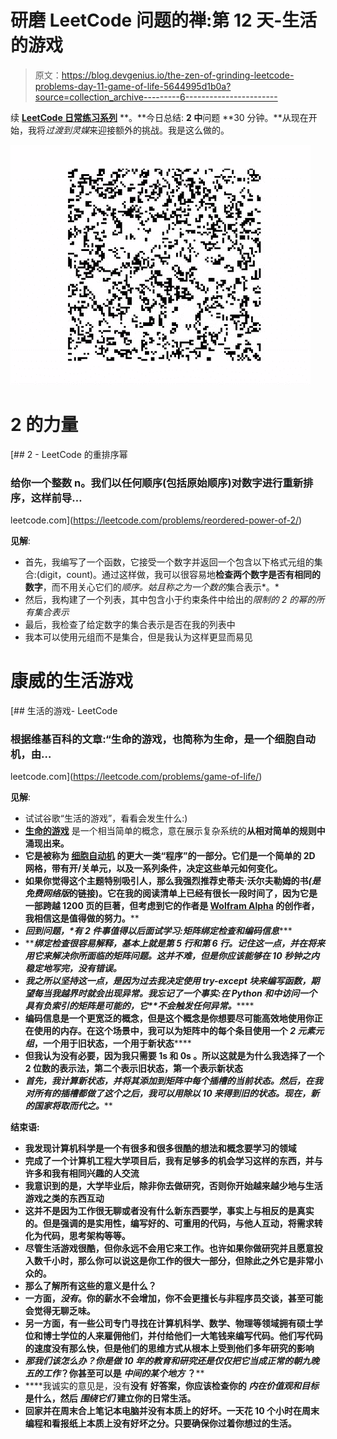 # 研磨 LeetCode 问题的禅:第 12 天-生活的游戏

> 原文：<https://blog.devgenius.io/the-zen-of-grinding-leetcode-problems-day-11-game-of-life-5644995d1b0a?source=collection_archive---------6----------------------->

续 [**LeetCode 日常练习系列**](https://medium.com/@matei.danut.dm/the-zen-of-grinding-leetcode-problems-day-0-motivation-681842565166) **。**今日总结: **2 中**问题 **30 分钟。**从现在开始，我将*过渡到灵媒*来迎接额外的挑战。我是这么做的。

![](img/7838f776ad82343c2682de9b129ef908.png)

# 2 的力量

[](https://leetcode.com/problems/reordered-power-of-2/) [## 2 - LeetCode 的重排序幂

### 给你一个整数 n。我们以任何顺序(包括原始顺序)对数字进行重新排序，这样前导…

leetcode.com](https://leetcode.com/problems/reordered-power-of-2/) 

**见解**:

*   首先，我编写了一个函数，它接受一个数字并返回一个包含以下格式元组的集合:(digit，count)。通过这样做，我可以很容易地**检查两个数字是否有相同的数字**，而不用关心它们的*顺序。*姑且称之为一个数*的*集合表示*。*
*   然后，我构建了一个列表，其中包含小于约束条件中给出的*限制的 2 的幂的所有集合表示*
*   最后，我检查了给定数字的集合表示是否在我的列表中
*   我本可以使用元组而不是集合，但是我认为这样更显而易见

# 康威的生活游戏

[](https://leetcode.com/problems/game-of-life/) [## 生活的游戏- LeetCode

### 根据维基百科的文章:“生命的游戏，也简称为生命，是一个细胞自动机，由…

leetcode.com](https://leetcode.com/problems/game-of-life/) 

**见解**:

*   试试谷歌“生活的游戏”，看看会发生什么:)
*   [**生命的游戏**](https://en.wikipedia.org/wiki/Conway%27s_Game_of_Life) 是一个相当简单的概念，意在展示复杂系统的[](https://en.wikipedia.org/wiki/Emergence)**从相对简单的规则中涌现出来。**
*   **它是被称为 [**细胞自动机**](https://en.wikipedia.org/wiki/Cellular_automaton) **的更大一类“程序”的一部分。**它们是一个简单的 **2D 网格**，带有开/关单元，以及一系列**条件**，决定这些单元如何变化。**
*   **如果你觉得这个主题特别吸引人，那么我强烈推荐史蒂夫·沃尔夫勒姆的书[](https://www.wolframscience.com/nks/)****(是*免费网络版*的链接)。它在我的阅读清单上已经有很长一段时间了，因为它是一部跨越 1200 页的巨著，但考虑到它的作者是 [**Wolfram Alpha**](https://www.wolframalpha.com/) 的创作者，我相信这是值得做的努力。******
*   *****回到问题，*有 **2 件事**值得以后面试学习:**矩阵绑定检查**和**编码信息******
*   *****绑定检查*很容易解释，基本上就是第 5 行和第 6 行。记住这一点，并在将来用它来解决你所面临的矩阵问题。这并不难，但是你应该能够在 10 秒钟之内稳定地写完，没有错误。****
*   ****我之所以坚持这一点，是因为过去我决定使用 **try-except 块**来编写函数，期望每当我**越界**时就会出现**异常**。我忘记了一个事实:在 Python 和中*访问一个具有负索引的矩阵是可能的，它**不会触发任何异常。*******
*   ****编码信息是一个更宽泛的概念，但是这个概念是你想要尽可能高效地使用你正在使用的内存。在这个场景中，我可以为矩阵中的每个条目使用一个 *2 元素元组*，一个用于旧状态**，一个用于新状态******
*   ****但我认为没有必要，因为我只需要 **1s** 和 **0s** 。所以这就是为什么我选择了一个 2 位数的表示法，第二个表示旧状态，第一个表示新状态****
*   ****首先，我**计算新状态**，并将其添加到矩阵中每个插槽的当前状态。然后，在我对所有的插槽都做了这个*之后，我可以用**除以 10** 来得到旧的状态。现在，新的国家将取而代之。*****

****结束语:****

*   ****我发现**计算机科学**是一个有很多和**很多很酷的想法和概念要学习的领域******
*   ****完成了一个计算机工程大学项目后，我有足够多的机会学习这样的东西，并与许多和我有相同兴趣的人交流****
*   ****我意识到的是，大学毕业后，除非你去做研究，否则你开始越来越少地与生活游戏**之类的东西互动******
*   ****这并不是因为工作很无聊或者没有什么新东西要学，事实上与**相反的是真实的**。但是**强调的是实用性**，编写好的、可重用的代码，与他人互动，将需求转化为代码，思考架构等等。****
*   ****尽管生活游戏很酷，但你永远不会用它来工作。也许如果你做研究并且愿意**投入数千小时**，那么你可以说这是你工作的很大一部分，但除此之外它是非常小众的。****
*   ****那么**了解所有这些的意义是什么？******
*   ****一方面，*没有*。你的薪水不会增加，你不会更擅长与非程序员交谈，甚至可能会觉得无聊乏味。****
*   ****另一方面，有一些公司专门寻找在计算机科学、数学、物理等领域拥有硕士学位和博士学位的人来雇佣他们，并付给他们一大笔钱来编写代码。他们写代码的速度没有那么快，但是他们的思维方式从根本上受到他们多年研究的影响****
*   ****那我们该怎么办？你是做 *10 年的教育和研究*还是仅仅把它当成*正常的朝九晚五的工作*？你甚至可以是 ***中间的某个地方*** ？****
*   ****我诚实的意见是，没有**没有** **好答案，**你应该检查你的 ***内在价值观和目标*** 是什么，然后 ***围绕它们*** 建立你的日常生活。****
*   ****回家并在周末合上笔记本电脑并没有本质上的好坏。一天花 10 个小时在周末**编程和看报纸上**本质上没有好坏之分。只要确保你过着你想过的生活。****